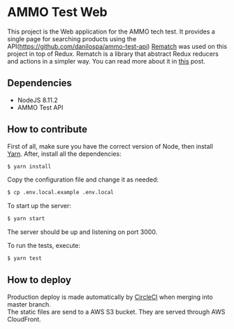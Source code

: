 # AMMO Test Web

This project is the Web application for the AMMO tech test. It provides a single page for searching products using the API(https://github.com/danilospa/ammo-test-api)
[Rematch](https://github.com/rematch/rematch) was used on this project in top of Redux. Rematch is a library that abstract Redux reducers and actions in a simpler way. You can read more about it in [this](https://hackernoon.com/redesigning-redux-b2baee8b8a38) post.

## Dependencies

- NodeJS 8.11.2
- AMMO Test API

## How to contribute

First of all, make sure you have the correct version of Node, then install [Yarn](https://yarnpkg.com/en/docs/install). After, install all the dependencies:
```bash
$ yarn install
```

Copy the configuration file and change it as needed:
```bash
$ cp .env.local.example .env.local
```

To start up the server:
```bash
$ yarn start
```

The server should be up and listening on port 3000.

To run the tests, execute:
```bash
$ yarn test
```

## How to deploy

Production deploy is made automatically by [CircleCI](https://circleci.com/gh/danilospa/ammo-test-web) when merging into master branch.  
The static files are send to a AWS S3 bucket. They are served through AWS CloudFront.

